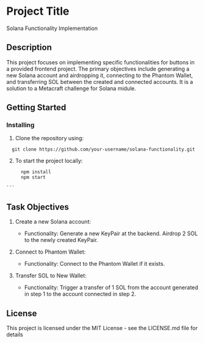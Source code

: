 # Project Title

Solana Functionality Implementation

## Description

This project focuses on implementing specific functionalities for buttons in a provided frontend project. The primary objectives include generating a new Solana account and airdropping it, connecting to the Phantom Wallet, and transferring SOL between the created and connected accounts. It is a solution to a Metacraft challenge for Solana midule.

## Getting Started

### Installing
  
  1. Clone the repository using:
  ```
    git clone https://github.com/your-username/solana-functionality.git
  ```
  2. To start the project locally:
     ```
       npm install
       npm start
    ```

## Task Objectives

  1. Create a new Solana account:
        - Functionality:
            Generate a new KeyPair at the backend.
            Airdrop 2 SOL to the newly created KeyPair.

  2. Connect to Phantom Wallet:
        - Functionality:
            Connect to the Phantom Wallet if it exists.

  3. Transfer SOL to New Wallet:
        - Functionality:
            Trigger a transfer of 1 SOL from the account generated in step 1 to the account connected in step 2.

## License

This project is licensed under the MIT License - see the LICENSE.md file for details
